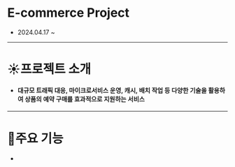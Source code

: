 # E-commerce Project
- 2024.04.17 ~

---------------------------------------
# ☀️프로젝트 소개
- #### 대규모 트래픽 대응, 마이크로서비스 운영, 캐시, 배치 작업 등 다양한 기술을 활용하여 상품의 예약 구매를 효과적으로 지원하는 서비스

---------------------------------------
# 🏃주요 기능
- #### 
